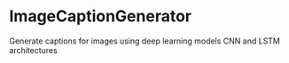 # ImageCaptionGenerator
Generate captions for images using deep learning models CNN and LSTM architectures
